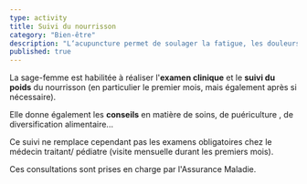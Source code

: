 ```yaml
---
type: activity
title: Suivi du nourrisson
category: "Bien-être"
description: "L‘acupuncture permet de soulager la fatigue, les douleurs, les troubles digestifs les troubles circulatoires et l'insomnie au cours de la grossesse."
published: true
---
```




La sage-femme est habilitée à réaliser l'**examen clinique** et le **suivi du poids** du nourrisson (en particulier le premier mois, mais également après si nécessaire).

Elle donne également les **conseils** en matière de soins, de puériculture , de diversification alimentaire... 

Ce suivi ne remplace cependant pas les examens obligatoires chez le médecin traitant/ pédiatre (visite mensuelle durant les premiers mois). 

Ces consultations sont prises en charge par l'Assurance Maladie.
